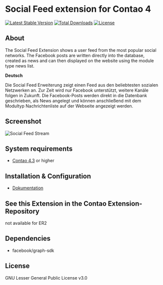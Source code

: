 Social Feed extension for Contao 4
============================================================

[![Latest Stable Version](https://poser.pugx.org/pdir/social-feed-bundle/v/stable)](https://packagist.org/packages/pdir/social-feed-bundle)
[![Total Downloads](https://poser.pugx.org/pdir/social-feed-bundle/downloads)](https://packagist.org/packages/pdir/social-feed-bundle)
[![License](https://poser.pugx.org/pdir/social-feed-bundle/license)](https://packagist.org/packages/pdir/social-feed-bundle)

About
-----

The Social Feed Extension shows a user feed from the most popular social networks. The Facebook posts are written directly into the database, created as news and can then displayed on the website using the module type news list.

**Deutsch**

Die Social Feed Erweiterung zeigt einen Feed aus den beliebtesten sozialen Netzwerken an. Zur Zeit wird nur Facebook unterstützt, weitere Kanäle folgen in Zukunft. Die Facebook-Posts werden direkt in die Datenbank geschrieben, als News angelegt und können anschließend mit dem Modultyp Nachrichtenliste auf der Webseite angezeigt werden.


Screenshot
-----------
![Social Feed Stream](https://pdir.de/pdir/screenshot_socialfeedbundle.png)

System requirements
-------------------

* [Contao 4.3](https://github.com/contao/contao-bundle) or higher

Installation & Configuration
----------------------------
* [Dokumentation](https://docs.pdir.de/#/social-feed/index)

See this Extension in the Contao Extension-Repository
---------------
not available for ER2

Dependencies
------------

- facebook/graph-sdk

License
-------
GNU Lesser General Public License v3.0
